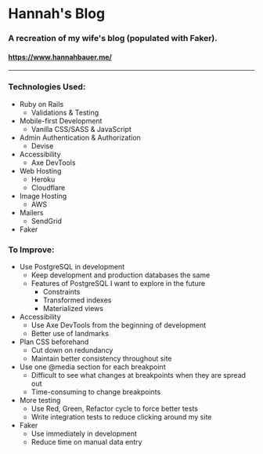 # Hannah's Blog

### A recreation of my wife's blog (populated with Faker).

#### https://www.hannahbauer.me/

---

### Technologies Used:

- Ruby on Rails
  - Validations & Testing
- Mobile-first Development
  - Vanilla CSS/SASS & JavaScript
- Admin Authentication & Authorization
  - Devise
- Accessibility
  - Axe DevTools
- Web Hosting
  - Heroku
  - Cloudflare
- Image Hosting
  - AWS
- Mailers
  - SendGrid
- Faker

### To Improve:

- Use PostgreSQL in development
  - Keep development and production databases the same
  - Features of PostgreSQL I want to explore in the future
    - Constraints
    - Transformed indexes
    - Materialized views
- Accessibility
  - Use Axe DevTools from the beginning of development
  - Better use of landmarks
- Plan CSS beforehand
  - Cut down on redundancy
  - Maintain better consistency throughout site
- Use one @media section for each breakpoint
  - Difficult to see what changes at breakpoints when they are spread out
  - Time-consuming to change breakpoints
- More testing
  - Use Red, Green, Refactor cycle to force better tests
  - Write integration tests to reduce clicking around my site
- Faker
  - Use immediately in development
  - Reduce time on manual data entry
